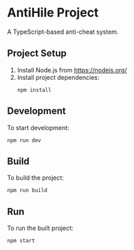 # AntiHile Project

A TypeScript-based anti-cheat system.

## Project Setup

1. Install Node.js from https://nodejs.org/
2. Install project dependencies:
   ```
   npm install
   ```

## Development

To start development:
```
npm run dev
```

## Build

To build the project:
```
npm run build
```

## Run

To run the built project:
```
npm start
```
